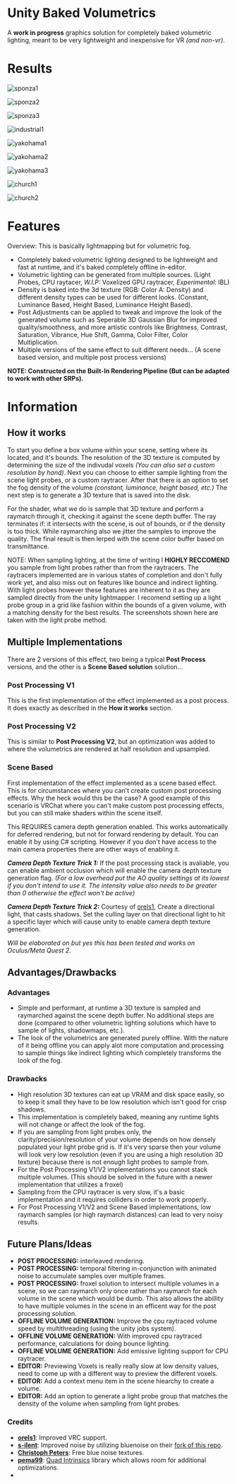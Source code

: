 # Unity Baked Volumetrics
A **work in progress** graphics solution for completely baked volumetric lighting, meant to be very lightweight and inexpensive for VR *(and non-vr)*. 

# Results
![sponza1](GithubContent/sponza1.jpg)

![sponza2](GithubContent/sponza2.png)

![sponza3](GithubContent/sponza3.png)

![industrial1](GithubContent/industrial1.png)

![yakohama1](GithubContent/yakohama1.png)

![yakohama2](GithubContent/yakohama2.png)

![yakohama3](GithubContent/yakohama3.jpg)

![church1](GithubContent/church1.png)

![church2](GithubContent/church2.png)

# Features

Overview: This is basically lightmapping but for volumetric fog. 

- Completely baked volumetric lighting designed to be lightweight and fast at runtime, and it's baked completely offline in-editor.
- Volumetric lighting can be generated from multiple sources. (Light Probes, CPU raytacer, *W.I.P:* Voxelized GPU raytracer, *Experimental:* IBL) 
- Density is baked into the 3d texture (RGB: Color A: Density) and different density types can be used for different looks. (Constant, Luminance Based, Height Based, Luminance Height Based).
- Post Adjustments can be applied to tweak and improve the look of the generated volume such as Seperable 3D Gaussian Blur for improved quality/smoothness, and more artistic controls like Brightness, Contrast, Saturation, Vibrance, Hue Shift, Gamma, Color Filter, Color Multiplication.
- Multiple versions of the same effect to suit different needs... (A scene based version, and multiple post process versions)

**NOTE: Constructed on the Built-In Rendering Pipeline (But can be adapted to work with other SRPs).**

# Information

## How it works

To start you define a box volume within your scene, setting where its located, and it's bounds. The resolution of the 3D texture is computed by determining the size of the indivudal voxels *(You can also set a custom resolution by hand)*. Next you can choose to either sample lighting from the scene light probes, or a custom raytracer. After that there is an option to set the fog density of the volume *(constant, luminance, height based, etc.)* The next step is to generate a 3D texture that is saved into the disk. 

For the shader, what we do is sample that 3D texture and perform a raymarch through it, checking it against the scene depth buffer. The ray terminates if: it intersects with the scene, is out of bounds, or if the density is too thick. While raymarching also we jitter the samples to improve the quality. The final result is then lerped with the scene color buffer based on transmittance.

NOTE: When sampling lighting, at the time of writing I **HIGHLY RECCOMEND** you sample from light probes rather than from the raytracers. The raytracers implemented are in various states of completion and don't fully work yet, and also miss out on features like bounce and indirect lighting. With light probes however these features are inherent to it as they are sampled directly from the unity lightmapper. I recomend setting up a light probe group in a grid like fashion within the bounds of a given volume, with a matching density for the best results. The screenshots shown here are taken with the light probe method.

## Multiple Implementations

There are 2 versions of this effect, two being a typical **Post Process** versions, and the other is a **Scene Based solution** solution...

### Post Processing V1
This is the first implementation of the effect implemented as a post process. It does exactly as described in the **How it works** section.

### Post Processing V2
This is similar to **Post Processing V2**, but an optimization was added to where the volumetrics are rendered at half resolution and upsampled.

### Scene Based
First implementation of the effect implemented as a scene based effect. This is for circumstances where you can't create custom post processing effects. Why the heck would this be the case? A good example of this scenario is VRChat where you can't make custom post processing effects, but you can still make shaders within the scene itself. 

This REQUIRES camera depth generation enabled. This works automatically for deferred rendering, but not for forward rendering by default. You can enable it by using C# scripting. However if you don't have access to the main camera properties there are other ways of enabling it.

***Camera Depth Texture Trick 1:*** If the post processing stack is avaliable, you can enable ambient occlusion which will enable the camera depth texture generation flag. *(For a low overhead put the AO quality settings at its lowest if you don't intend to use it. The intensity value also needs to be greater than 0 otherwise the effect won't be active)*

***Camera Depth Texture Trick 2:***  Courtesy of [orels1](https://github.com/orels1), Create a directional light, that casts shadows. Set the culling layer on that directional light to hit a specific layer which will cause unity to enable camera depth texture generation.

*Will be elaborated on but yes this has been tested and works on Oculus/Meta Quest 2.*

## Advantages/Drawbacks

### Advantages

- Simple and performant, at runtime a 3D texture is sampled and raymarched against the scene depth buffer. No additional steps are done (compared to other volumetric lighting solutions which have to sample of lights, shadowmaps, etc.).
- The look of the volumetrics are generated purely offline. With the nature of it being offline you can apply alot more computation and processing to sample things like indirect lighting which completely transforms the look of the fog.

### Drawbacks

- High resolution 3D textures can eat up VRAM and disk space easily, so to keep it small they have to be low resolution which isn't good for crisp shadows.
- This implementation is completely baked, meaning any runtime lights will not change or affect the look of the fog.
- If you are sampling from light probes only, the clarity/precision/resolution of your volume depends on how densely populated your light probe grid is. If it's very sparse then your volume will look very low resolution (even if you are using a high resolution 3D texture) because there is not enough light probes to sample from.
- For the Post Processing V1/V2 implementations you cannot stack multiple volumes. (This should be solved in the future with a newer implementation that utilizes a froxel)
- Sampling from the CPU raytracer is very slow, it's a basic implementation and it requires colliders in order to work properly.
- For Post Processing V1/V2 and Scene Based implementations, low raymarch samples (or high raymarch distances) can lead to very noisy results.

## Future Plans/Ideas

- **POST PROCESSING:** interleaved rendering.
- **POST PROCESSING:** temporal filtering in-conjunction with animated noise to accumulate samples over multiple frames.
- **POST PROCESSING:** froxel solution to intersect multiple volumes in a scene, so we can raymarch only once rather than raymarch for each volume in the scene which would be dumb. This also allows the abillity to have multiple volumes in the scene in an efficent way for the post processing solution.
- **OFFLINE VOLUME GENERATION:** Improve the cpu raytraced volume speed by multithreading (using the unity jobs system).
- **OFFLINE VOLUME GENERATION:** With improved cpu raytraced performance, calculations for doing bounce lighting.
- **OFFLINE VOLUME GENERATION:** Add emissive lighting support for CPU raytracer.
- **EDITOR:** Previewing Voxels is really really slow at low density values, need to come up with a different way to preview the different voxels.
- **EDITOR:** Add a context menu item in the scene hiearchy to create a volume.
- **EDITOR:** Add an option to generate a light probe group that matches the density of the volume when sampling from light probes.

### Credits

- **[orels1](https://github.com/orels1)**: Improved VRC support.
- **[s-ilent](https://github.com/s-ilent)**: Improved noise by utilizing bluenoise on their [fork of this repo](https://github.com/s-ilent/Unity-Baked-Volumetrics).
- **[Christoph Peters](http://momentsingraphics.de/BlueNoise.html)**: Free blue noise textures.
- **[pema99](https://gist.github.com/pema99)**: [Quad Intrinsics](https://gist.github.com/pema99/9585ca31e31ea8b5bd630171d76b6f3a) library which allows room for additional optimizations.
- 
